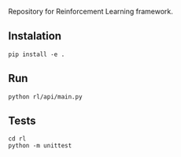 Repository for Reinforcement Learning framework.


## Instalation

    pip install -e .

## Run

    python rl/api/main.py

## Tests

    cd rl
    python -m unittest
